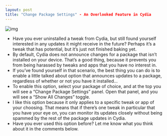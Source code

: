 ```yaml
---
layout: post
title: "Change Package Settings" - An Overlooked Feature in Cydia
---
```

![img](http://media.idownloadblog.com/wp-content/uploads/2011/11/Change-Package-Settings-Show-All-Changes.jpg)
* Have you ever uninstalled a tweak from Cydia, but still found yourself interested in any updates it might receive in the future? Perhaps it’s a tweak that has potential, but it’s just not finished baking yet.
* By default, Cydia does not announce changes for a package that isn’t installed on your device. That’s a good thing, because it prevents you from being harassed by tweaks and apps that you have no interest in.
* If you’ve found yourself in that scenario, the best thing you can do is to enable a little talked about option that announces updates to a package, regardless of whether or not you have it installed…
* To enable this option, select your package of choice, and at the top you will see a “Change Package Settings” panel. Open that panel, and you will see a “Show All Changes” toggle.
* I like this option because it only applies to a specific tweak or app of your choosing. That means that if there’s one tweak in particular that you have your eye on, you can monitor its updates closely without being spammed by the rest of the package updates in Cydia.
* Have you ever used this option before? Let me know what you think about it in the comments below.


